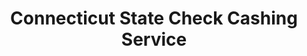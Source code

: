 ---
title: Connecticut State Check Cashing Service
slug: connecticut-state-check-cashing-service
updated-on: '2024-05-30T13:44:31.749Z'
created-on: '2024-05-30T13:41:46.671Z'
published-on: '2024-05-30T13:54:32.469Z'
f_city-state-2:
- cms/city/hartford-ct.md
- cms/city/waterbury-ct.md
- cms/city/bridgeport-ct.md
- cms/city/stratford-ct.md
- cms/city/new-haven-ct.md
- cms/city/new-britain-ct.md
- cms/city/west-hartford-ct.md
f_locations:
- cms/payday-loan/connecticut-state-check-cashing-service-15278.md
- cms/payday-loan/connecticut-state-check-cashing-service-15279.md
- cms/payday-loan/connecticut-state-check-cashing-service-15280.md
- cms/payday-loan/connecticut-state-check-cashing-service-15281.md
- cms/payday-loan/connecticut-state-check-cashing-service-15282.md
- cms/payday-loan/connecticut-state-check-cashing-service-15283.md
- cms/payday-loan/connecticut-state-check-cashing-service-15284.md
- cms/payday-loan/connecticut-state-check-cashing-service-15285.md
- cms/payday-loan/connecticut-state-check-cashing-service-15286.md
- cms/payday-loan/connecticut-state-check-cashing-service-15287.md
- cms/payday-loan/connecticut-state-check-cashing-service-15288.md
- cms/payday-loan/connecticut-state-check-cashing-service-15289.md
- cms/payday-loan/connecticut-state-check-cashing-service-15290.md
- cms/payday-loan/connecticut-state-check-cashing-service-15291.md
- cms/payday-loan/connecticut-state-check-cashing-service-15292.md
- cms/payday-loan/connecticut-state-check-cashing-service-15293.md
- cms/payday-loan/connecticut-state-check-cashing-service-15294.md
- cms/payday-loan/connecticut-state-check-cashing-service-15295.md
f_states:
- cms/state/connecticut.md
layout: '[company].html'
tags: company
---
